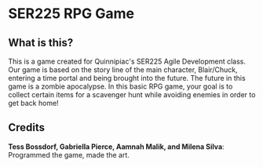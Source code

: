 # SER225 RPG Game

## What is this?
This is a game created for Quinnipiac's SER225 Agile Development class.
Our game is based on the story line of the main character, Blair/Chuck, entering a time portal and being brought into the future. The future in this game is a zombie apocalypse. In this basic RPG game, your goal is to collect certain items for a scavenger hunt while avoiding enemies in order to get back home!


## Credits
**Tess Bossdorf, Gabriella Pierce, Aamnah Malik, and Milena Silva**: Programmed the game, made the art.
